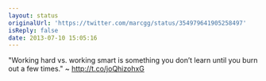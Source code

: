 ```yaml
---
layout: status
originalUrl: 'https://twitter.com/marcgg/status/354979641905258497'
isReply: false
date: 2013-07-10 15:05:16
---
```


"Working hard vs. working smart is something you don’t learn until you burn out a few times." ~ http://t.co/joQhizohxG
